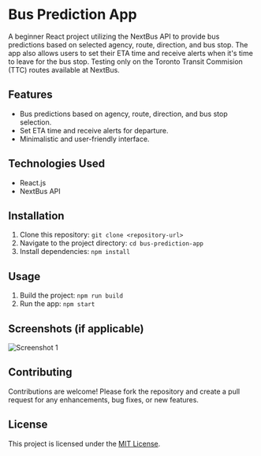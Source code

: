 # Bus Prediction App

A beginner React project utilizing the NextBus API to provide bus predictions based on selected agency, route, direction, and bus stop. The app also allows users to set their ETA time and receive alerts when it's time to leave for the bus stop. Testing only on the Toronto Transit Commision (TTC) routes available at NextBus.

## Features

- Bus predictions based on agency, route, direction, and bus stop selection.
- Set ETA time and receive alerts for departure.
- Minimalistic and user-friendly interface.

## Technologies Used

- React.js
- NextBus API

## Installation

1. Clone this repository: `git clone <repository-url>`
2. Navigate to the project directory: `cd bus-prediction-app`
3. Install dependencies: `npm install`

## Usage

1. Build the project: `npm run build`
2. Run the app: `npm start`

## Screenshots (if applicable)

![Screenshot 1](https://i.imgur.com/352kbmW.gif)

## Contributing

Contributions are welcome! Please fork the repository and create a pull request for any enhancements, bug fixes, or new features.

## License

This project is licensed under the [MIT License](https://opensource.org/licenses/MIT).
